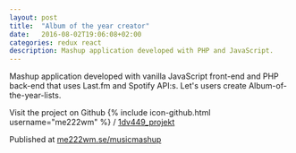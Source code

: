 ```yaml
---
layout: post
title:  "Album of the year creator"
date:   2016-08-02T19:06:08+02:00
categories: redux react
description: Mashup application developed with PHP and JavaScript.
---
```

Mashup application developed with vanilla JavaScript front-end and PHP back-end that uses Last.fm and Spotify API:s. Let's users create Album-of-the-year-lists.


Visit the project on Github
{% include icon-github.html username="me222wm" %} /
[1dv449_projekt](https://github.com/me222wm/1dv449_projekt)

Published at [me222wm.se/musicmashup](http://me222wm.se/musicmashup/index.php)
